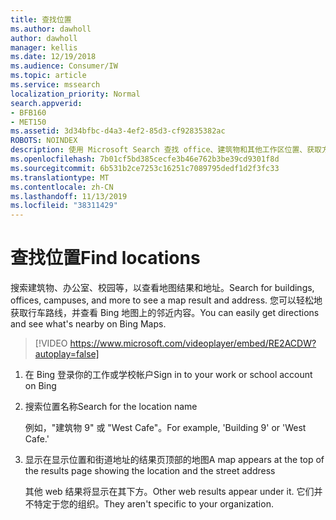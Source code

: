 ```yaml
---
title: 查找​​位置
ms.author: dawholl
author: dawholl
manager: kellis
ms.date: 12/19/2018
ms.audience: Consumer/IW
ms.topic: article
ms.service: mssearch
localization_priority: Normal
search.appverid:
- BFB160
- MET150
ms.assetid: 3d34bfbc-d4a3-4ef2-85d3-cf92835382ac
ROBOTS: NOINDEX
description: 使用 Microsoft Search 查找 office、建筑物和其他工作区位置、获取方向等
ms.openlocfilehash: 7b01cf5bd385cecfe3b46e762b3be39cd9301f8d
ms.sourcegitcommit: 6b531b2ce7253c16251c7089795dedf1d2f3fc33
ms.translationtype: MT
ms.contentlocale: zh-CN
ms.lasthandoff: 11/13/2019
ms.locfileid: "38311429"
---
```

# <a name="find-locations"></a><span data-ttu-id="84308-103">查找​​位置</span><span class="sxs-lookup"><span data-stu-id="84308-103">Find locations</span></span>

<span data-ttu-id="84308-104">搜索建筑物、办公室、校园等，以查看地图结果和地址。</span><span class="sxs-lookup"><span data-stu-id="84308-104">Search for buildings, offices, campuses, and more to see a map result and address.</span></span> <span data-ttu-id="84308-105">您可以轻松地获取行车路线，并查看 Bing 地图上的邻近内容。</span><span class="sxs-lookup"><span data-stu-id="84308-105">You can easily get directions and see what's nearby on Bing Maps.</span></span>

> [!VIDEO https://www.microsoft.com/videoplayer/embed/RE2ACDW?autoplay=false]
  
1. <span data-ttu-id="84308-106">在 Bing 登录你的工作或学校帐户</span><span class="sxs-lookup"><span data-stu-id="84308-106">Sign in to your work or school account on Bing</span></span>
    
2. <span data-ttu-id="84308-107">搜索位置名称</span><span class="sxs-lookup"><span data-stu-id="84308-107">Search for the location name</span></span>
    
    <span data-ttu-id="84308-108">例如，"建筑物 9" 或 "West Cafe"。</span><span class="sxs-lookup"><span data-stu-id="84308-108">For example, 'Building 9' or 'West Cafe.'</span></span>
    
3. <span data-ttu-id="84308-109">显示在显示位置和街道地址的结果页顶部的地图</span><span class="sxs-lookup"><span data-stu-id="84308-109">A map appears at the top of the results page showing the location and the street address</span></span>
    
    <span data-ttu-id="84308-110">其他 web 结果将显示在其下方。</span><span class="sxs-lookup"><span data-stu-id="84308-110">Other web results appear under it.</span></span> <span data-ttu-id="84308-111">它们并不特定于您的组织。</span><span class="sxs-lookup"><span data-stu-id="84308-111">They aren't specific to your organization.</span></span>

  

